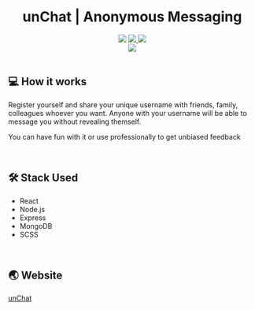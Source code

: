 <h1 align="center">unChat | Anonymous Messaging</h1>
<div align="center">
  <img src="https://img.shields.io/github/repo-size/aromalanil/unchat_frontend?style=for-the-badge"/>
  <a href="https://app.netlify.com/sites/unchat/deploys" target="_blank">
    <img src="https://api.netlify.com/api/v1/badges/c7eae3d7-7600-4cb7-9d76-574465b75de9/deploy-status"/>
  </a>
  <img src="https://img.shields.io/github/issues/aromalanil/unChat_frontend?style=for-the-badge"/>

<br/>

  <img src="https://raw.githubusercontent.com/aromalanil/unChat_frontend/master/public/img/preview.png"/>
</div>
<br/>

## 💻 How it works

Register yourself and share your unique username with friends, family, colleagues whoever you want. Anyone with your username will be able to message you without revealing themself.

You can have fun with it or use professionally to get unbiased feedback

<br/>

## 🛠 Stack Used

- React
- Node.js
- Express
- MongoDB
- SCSS

</br>

## 🌏 Website

[unChat](https://unchat.netlify.app)
